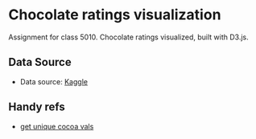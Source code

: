 # Chocolate ratings visualization 
Assignment for class 5010. Chocolate ratings visualized, built with D3.js.

## Data Source
- Data source: [Kaggle](https://www.kaggle.com/rtatman/chocolate-bar-ratings)

## Handy refs
- [get unique cocoa vals](https://stackoverflow.com/a/35092559/1446598)  